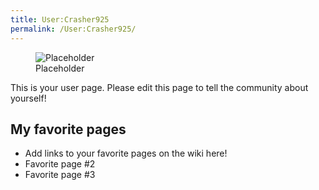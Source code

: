 ```yaml
---
title: User:Crasher925
permalink: /User:Crasher925/
---
```


<figure>
<img src="Placeholder" title="Placeholder" />
<figcaption>Placeholder</figcaption>
</figure>

This is your user page. Please edit this page to tell the community
about yourself!

## My favorite pages

- Add links to your favorite pages on the wiki here!
- Favorite page \#2
- Favorite page \#3